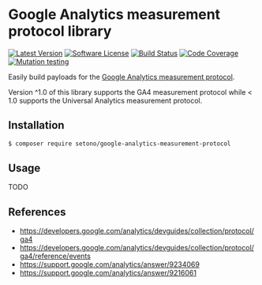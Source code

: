 # Google Analytics measurement protocol library

[![Latest Version][ico-version]][link-packagist]
[![Software License][ico-license]](LICENSE)
[![Build Status][ico-github-actions]][link-github-actions]
[![Code Coverage][ico-code-coverage]][link-code-coverage]
[![Mutation testing][ico-infection]][link-infection]

Easily build payloads for the [Google Analytics measurement protocol](https://developers.google.com/analytics/devguides/collection/protocol/ga4).

Version ^1.0 of this library supports the GA4 measurement protocol while < 1.0 supports the Universal Analytics measurement protocol.

## Installation

```bash
$ composer require setono/google-analytics-measurement-protocol
```

## Usage

TODO

## References

- https://developers.google.com/analytics/devguides/collection/protocol/ga4
- https://developers.google.com/analytics/devguides/collection/protocol/ga4/reference/events
- https://support.google.com/analytics/answer/9234069
- https://support.google.com/analytics/answer/9216061

[ico-version]: https://poser.pugx.org/setono/google-analytics-measurement-protocol/v/stable
[ico-license]: https://poser.pugx.org/setono/google-analytics-measurement-protocol/license
[ico-github-actions]: https://github.com/Setono/google-analytics-measurement-protocol/workflows/build/badge.svg
[ico-code-coverage]: https://codecov.io/gh/Setono/google-analytics-measurement-protocol/branch/master/graph/badge.svg
[ico-infection]: https://img.shields.io/endpoint?style=flat&url=https%3A%2F%2Fbadge-api.stryker-mutator.io%2Fgithub.com%2FSetono%2Fgoogle-analytics-measurement-protocol%2Fmaster

[link-packagist]: https://packagist.org/packages/setono/google-analytics-measurement-protocol
[link-github-actions]: https://github.com/Setono/google-analytics-measurement-protocol/actions
[link-code-coverage]: https://codecov.io/gh/Setono/google-analytics-measurement-protocol
[link-infection]: https://dashboard.stryker-mutator.io/reports/github.com/Setono/google-analytics-measurement-protocol/master
